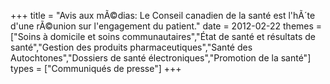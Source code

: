 +++
title = "Avis aux mÃ©dias: Le Conseil canadien de la santé est l'hÃ´te d'une rÃ©union sur l'engagement du patient."
date = 2012-02-22
themes = ["Soins à domicile et soins communautaires","État de santé et résultats de santé","Gestion des produits pharmaceutiques","Santé des Autochtones","Dossiers de santé électroniques","Promotion de la santé"]
types = ["Communiqués de presse"]
+++
